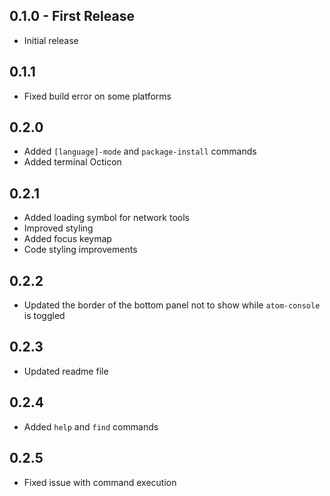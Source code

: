 ## 0.1.0 - First Release
* Initial release

## 0.1.1
* Fixed build error on some platforms

## 0.2.0
* Added `[language]-mode` and `package-install` commands
* Added terminal Octicon

## 0.2.1
* Added loading symbol for network tools
* Improved styling
* Added focus keymap
* Code styling improvements

## 0.2.2
* Updated the border of the bottom panel not to show while `atom-console` is toggled

## 0.2.3
* Updated readme file

## 0.2.4
* Added `help` and `find` commands

## 0.2.5
* Fixed issue with command execution

